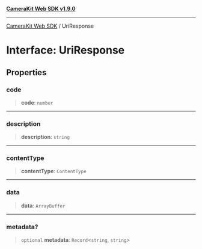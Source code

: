 [**CameraKit Web SDK v1.9.0**](../README.md)

***

[CameraKit Web SDK](../globals.md) / UriResponse

# Interface: UriResponse

## Properties

### code

> **code**: `number`

***

### description

> **description**: `string`

***

### contentType

> **contentType**: `ContentType`

***

### data

> **data**: `ArrayBuffer`

***

### metadata?

> `optional` **metadata**: `Record`\<`string`, `string`\>
